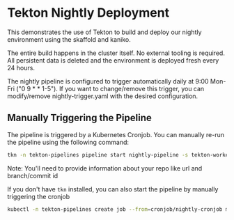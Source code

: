 # Tekton Nightly Deployment

This demonstrates the use of Tekton to build and deploy our nightly environment using the skaffold and kaniko.

The entire build happens in the cluster itself. No external tooling is required. All persistent data is deleted
and the environment is deployed fresh every 24 hours.

 The nightly pipeline is configured to trigger automatically daily at 9:00 Mon-Fri ("0 9 * * 1-5"). If you want to change/remove this trigger, you can modify/remove nightly-trigger.yaml with the desired configuration.

## Manually Triggering the Pipeline

The pipeline is triggered by a Kubernetes Cronjob. You can manually re-run the pipeline using the following command:

```bash
tkn -n tekton-pipelines pipeline start nightly-pipeline -s tekton-worker #start a pipeline
```
Note: You'll need to provide information about your repo like url and branch/commit id

If you don't have `tkn` installed, you can also start the pipeline by manually triggering the cronjob

```bash
kubectl -n tekton-pipelines create job --from=cronjob/nightly-cronjob manual-run
```
